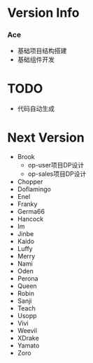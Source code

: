 # Version Info

### Ace

- 基础项目结构搭建
- 基础组件开发

# TODO

- 代码自动生成

# Next Version

- Brook
    - op-user项目DP设计
    - op-sales项目DP设计
- Chopper
- Doflamingo
- Enel
- Franky
- Germa66
- Hancock
- Im
- Jinbe
- Kaido
- Luffy
- Merry
- Nami
- Oden
- Perona
- Queen
- Robin
- Sanji
- Teach
- Usopp
- Vivi
- Weevil
- XDrake
- Yamato
- Zoro


